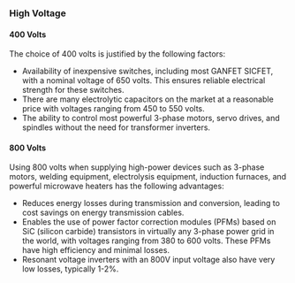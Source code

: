 
### High Voltage 

#### 400 Volts

The choice of 400 volts is justified by the following factors:

- Availability of inexpensive switches, including most GANFET SICFET, with a nominal voltage of 650 volts. This ensures reliable electrical strength for these switches.
- There are many electrolytic capacitors on the market at a reasonable price with voltages ranging from 450 to 550 volts.
- The ability to control most powerful 3-phase motors, servo drives, and spindles without the need for transformer inverters.

#### 800 Volts

Using 800 volts when supplying high-power devices such as 3-phase motors, welding equipment, electrolysis equipment, induction furnaces, and powerful microwave heaters has the following advantages:

- Reduces energy losses during transmission and conversion, leading to cost savings on energy transmission cables.
- Enables the use of power factor correction modules (PFMs) based on SiC (silicon carbide) transistors in virtually any 3-phase power grid in the world, with voltages ranging from 380 to 600 volts. These PFMs have high efficiency and minimal losses.
- Resonant voltage inverters with an 800V input voltage also have very low losses, typically 1-2%.
